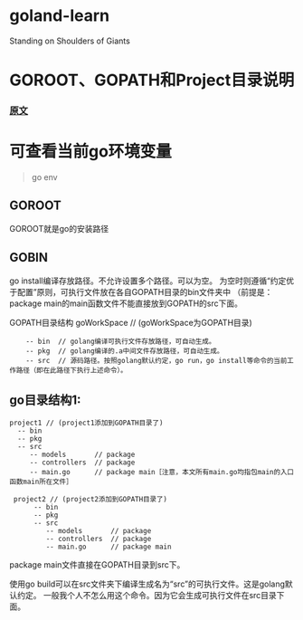 # goland-learn
Standing on Shoulders of Giants


# GOROOT、GOPATH和Project目录说明

### [原文](https://blog.csdn.net/zwqjoy/article/details/78788918)

# 可查看当前go环境变量
> go env

##  GOROOT
  GOROOT就是go的安装路径


## GOBIN
go install编译存放路径。不允许设置多个路径。可以为空。
为空时则遵循“约定优于配置”原则，可执行文件放在各自GOPATH目录的bin文件夹中
（前提是：package main的main函数文件不能直接放到GOPATH的src下面。

  GOPATH目录结构
  goWorkSpace  // (goWorkSpace为GOPATH目录)

```
    -- bin  // golang编译可执行文件存放路径，可自动生成。
    -- pkg  // golang编译的.a中间文件存放路径，可自动生成。
    -- src  // 源码路径。按照golang默认约定，go run，go install等命令的当前工作路径（即在此路径下执行上述命令）。
````


## go目录结构1:
```
project1 // (project1添加到GOPATH目录了)
  -- bin
  -- pkg
  -- src
     -- models       // package
     -- controllers  // package
     -- main.go      // package main［注意，本文所有main.go均指包main的入口函数main所在文件］

 project2 // (project2添加到GOPATH目录了)
      -- bin
      -- pkg
      -- src
         -- models       // package
         -- controllers  // package
         -- main.go      // package main
```
package main文件直接在GOPATH目录到src下。

使用go build可以在src文件夹下编译生成名为“src”的可执行文件。这是golang默认约定。
一般我个人不怎么用这个命令。因为它会生成可执行文件在src目录下面。
